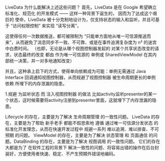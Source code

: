 LiveData 为什么能解决上述这些问题？
首先，LiveData 是在 Google 希望确立 标准化、规范化 的开发模式 —— 这样一种背景下诞生的，
因而为了达成这个艰巨的 使命，LiveData 被十分克制地设计为，仅支持状态的输入和监听，并且可基于 “访问权限控制” 来实现 “读写分离”。

这使得任何一次数据推送，都可被限制为 “只能单方面地从唯一可信源推送而来”，从而避免了消息同步不一致、不可靠、或是在事件追溯复杂度为 n² 的迷宫中白费时间。
（也即，无论是从哪个视图控制器发起的 对某个共享状态改变的请求，状态最终的改变 都由 作为唯一可信源的 单例或 SharedViewModel 在其内部统一决策，并一对多地通知改变）

并且，这种承上启下的方式，使得单向依赖成为可能：单例无需通过 Java Interface 回调通知视图控制器，从而规避了视图控制器 被生命周期更长的单例 依赖 所埋下的内存泄漏的隐患。

1.规避 为监听状态 而 注入视图控制器 的做法
比如activity监听presenter的某一个状态，这时候需要将activity注册到presenter里面，这就埋下了内存泄漏的隐患。

Lifecycle 的存在，主要是为了解决 生命周期管理 的一致性问题。
LiveData 的存在，主要是为了帮助 新手老手 都能不假思索地 遵循 通过唯一可信源分发状态 的标准化开发理念，从而在快速开发过程中 规避一系列 难以追溯、难以排查、不可预期 的问题。
ViewModel 的存在，主要是为了解决 状态管理 和 页面通信 的问题。DataBinding 的存在，主要是为了解决 视图调用 的一致性问题。
它们的存在 大都是为了 在软件工程的背景下 解决一致性的问题、将容易出错的操作在后台封装好，方便使用者快速、稳定、不产生预期外错误地编码。